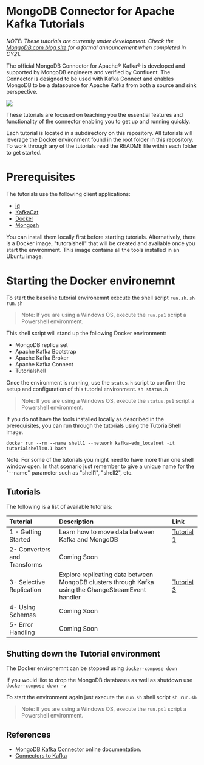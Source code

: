 # MongoDB Connector for Apache Kafka Tutorials

*NOTE: These tutorials are currently under development.  Check the [MongoDB.com blog site](https://www.mongodb.com/blogs) for a formal announcement when completed in CY21.*

The official MongoDB Connector for Apache® Kafka® is developed and supported by MongoDB engineers and verified by Confluent. The Connector is designed to be used with Kafka Connect and enables MongoDB to be a datasource for Apache Kafka from both a source and sink perspective.

![](https://webassets.mongodb.com/_com_assets/cms/mongodbkafka-hblts5yy33.png)

These tutorials are focused on teaching you the essential features and functionality of the connector enabling you to get up and running quickly.  

Each tutorial is located in a subdirectory on this repository.  All tutorials will leverage the Docker environment found in the root folder in this repository.  To work through any of the tutorials read the README file within each folder to get started.

# Prerequisites

The tutorials use the following client applications:

- [jq](https://stedolan.github.io/jq/download/)
- [KafkaCat](https://github.com/edenhill/kafkacat)
- [Docker](https://docs.docker.com/get-docker/)
- [Mongosh](https://www.mongodb.com/docs/mongodb-shell/install/)

You can install them locally first before starting tutorials.  Alternatively, there is a Docker image, "tutoralshell" that will be created and available once you start the environment.  This image contains all the tools installed in an Ubuntu image.

# Starting the Docker environemnt

To start the baseline tutorial environemnt execute the shell script `run.sh`.
```sh run.sh```

> Note: If you are using a Windows OS, execute the `run.ps1` script a Powershell environment.

This shell script will stand up the following Docker environment:

- MongoDB replica set
- Apache Kafka Bootstrap
- Apache Kafka Broker
- Apache Kafka Connect
- Tutorialshell

Once the environment is running, use the `status.h` script to confirm the setup and configuration of this tutorial environment.
`sh status.h`

> Note: If you are using a Windows OS, execute the `status.ps1` script a Powershell environment.

If you do not have the tools installed locally as described in the prerequisites, you can run through the tutorials using the TutorialShell image.  

```docker run --rm --name shell1 --network kafka-edu_localnet -it tutorialshell:0.1 bash```

Note: For some of the tutorials you might need to have more than one shell window open.  In that scenario just remember to give a unique name for the "--name" parameter such as "shell1", "shell2", etc.

## Tutorials

The following is a list of available tutorials:


| Tutorial      | Description | Link |
| :---        |    :----   | :----   |
| 1 - Getting Started      |  Learn how to move data between Kafka and MongoDB      | [Tutorial 1]() |
| 2- Converters and Transforms   | Coming Soon        | |
| 3- Selective Replication   | Explore replicating data between MongoDB clusters through Kafka using the ChangeStreamEvent handler        | [Tutorial 3]() |
| 4- Using Schemas   | Coming Soon        | |
| 5- Error Handling   | Coming Soon        | |

## Shutting down the Tutorial environment

The Docker environemnt can be stopped using
`docker-compose down`

If you would like to drop the MongoDB databases as well as shutdown use
`docker-compose down -v`

To start the environment again just execute the `run.sh` shell script
`sh run.sh`
> Note: If you are using a Windows OS, execute the `run.ps1` script a Powershell environment.


## References

- [MongoDB Kafka Connector](https://www.mongodb.com/docs/kafka-connector/current/) online documentation.
- [Connectors to Kafka](https://docs.confluent.io/home/connect/overview.html)

